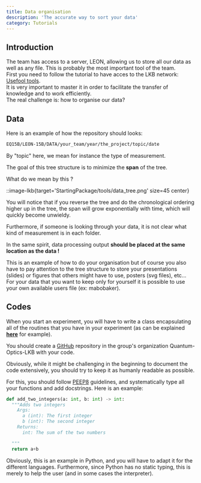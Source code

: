 ```yaml
---
title: Data organisation
description: 'The accurate way to sort your data'
category: Tutorials
---
```


## Introduction

The team has access to a server, LEON, allowing us to store all our data as well as any file. This is probably the most important tool of the team.  
First you need to follow the tutorial to have acces to the LKB network: 
[Usefool tools](/starting-package/tools).  
It is very important to master it in order to facilitate the transfer of knowledge and to work efficiently.  
The real challenge is: how to organise our data?

## Data
Here is an example of how the repository should looks:
  </code-block>

  ```bash
  EQ15B/LEON-15B/DATA/your_team/year/the_project/topic/date
  ```

  </code-block>

By "topic" here, we mean for instance the type of measurement.

The goal of this tree structure is to minimize the **span** of the tree.

What do we mean by this ? 

::image-lkb{target='StartingPackage/tools/data_tree.png' size=45 center} 

You will notice that if you reverse the tree and do the chronological ordering higher up in the tree, the span will grow exponentially with time, which will quickly become unwieldy.

Furthermore, if someone is looking through your data, it is not clear what kind of measurement is in each folder.

In the same spirit, data processing output **should be placed at the same location as the data !**

This is an example of how to do your organisation but of course you also have to pay attention to the tree structure to store your presentations (slides) or figures that others might have to use, posters (svg files), etc...  
For your data that you want to keep only for yourself it is possible to use your own available users file (ex: mabobaker).  

## Codes

When you start an experiment, you will have to write a class encapsulating all of the routines that you have in your experiment (as can be explained [**here**](/RbLab/bibliography) for example).

You should create a [GitHub](/starting-package/tools#GitHub) repository in the group's organization Quantum-Optics-LKB with your code.

Obviously, while it might be challenging in the beginning to document the code extensively, you should try to keep it as humanly readable as possible.

For this, you should follow [PEEP8](https://peps.python.org/pep-0008/) guidelines, and systematically type all your functions and add docstrings.
Here is an example:

```python
def add_two_integers(a: int, b: int) -> int:
  """Adds two integers
    Args:
      a (int): The first integer
      b (int): The second integer
    Returns:
      int: The sum of the two numbers

  """
  return a+b
```

Obviously, this is an example in Python, and you will have to adapt it for the different languages. Furthermore, since Python has no static typing, this is merely to help the user (and in some cases the interpreter).